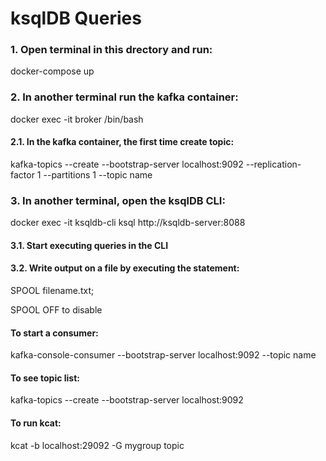 # ksqlDB Queries

### 1. Open terminal in this drectory and run:
docker-compose up

### 2. In another terminal run the kafka container:
docker exec -it broker /bin/bash

#### 2.1. In the kafka container, the first time create topic:
kafka-topics --create --bootstrap-server localhost:9092 --replication-factor 1 --partitions 1 --topic name

### 3. In another terminal, open the ksqlDB CLI:
docker exec -it ksqldb-cli ksql http://ksqldb-server:8088

#### 3.1. Start executing queries in the CLI

#### 3.2. Write output on a file by executing the statement:
SPOOL filename.txt;

SPOOL OFF to disable

#### To start a consumer:
kafka-console-consumer --bootstrap-server localhost:9092 --topic name

#### To see topic list:
kafka-topics --create --bootstrap-server localhost:9092

#### To run kcat:
kcat -b localhost:29092 -G mygroup topic